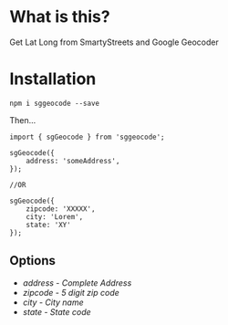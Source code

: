 # What is this?

Get Lat Long from SmartyStreets and Google Geocoder

# Installation

`npm i sggeocode --save`

Then...

```
import { sgGeocode } from 'sggeocode';

sgGeocode({
    address: 'someAddress',
});

//OR

sgGeocode({
    zipcode: 'XXXXX',
    city: 'Lorem',
    state: 'XY'
});
```

## Options

- _address_ - _Complete Address_
- _zipcode_ - _5 digit zip code_
- _city_ - _City name_
- _state_ - _State code_
